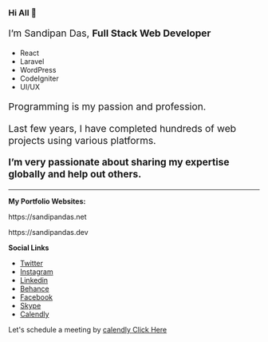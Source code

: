 ### Hi All 👋

<p style="font-size:1.2rem">I’m Sandipan Das, 
<strong> Full Stack Web Developer</strong> </p>
<ul>
<li>React </li>
<li>Laravel </li>
<li>WordPress </li>
<li>CodeIgniter </li>
<li>UI/UX </li>
</ul>
<p style="font-size:1.2rem">Programming is my passion and profession. </p>
<p style="font-size:1.2rem">Last few years, I have completed hundreds of web projects using various platforms. </p>
<p style="font-size:1.2rem"> <strong>I’m very passionate about sharing my expertise globally and help out others.</strong>  </p>

<hr />
<strong> My Portfolio Websites: </strong>
<p>https://sandipandas.net</p>
<p>https://sandipandas.dev</p>

<strong> Social Links </strong>
<ul>
<li><a href="https://twitter.com/sandipandas_net">Twitter</a></li>
<li><a href="https://www.instagram.com/sandipandas.dev/">Instagram</a></li>
<li><a href="https://www.linkedin.com/in/sandipandasdev/">Linkedin</a></li>
<li><a href="https://www.behance.net/sandipand">Behance</a></li>
<li><a href="https://www.facebook.com/sandipandas.net">Facebook</a></li>
<li><a href="skype:live:sandipanbdas?chat">Skype</a></li>
<li><a href="https://calendly.com/sandipandas/15min">Calendly</a></li>
</ul>

Let's schedule a meeting by  <a href="https://calendly.com/sandipandas/15min">calendly Click Here </a>

<!--
**sandidas/sandidas** is a ✨ _special_ ✨ repository because its `README.md` (this file) appears on your GitHub profile.

Here are some ideas to get you started:

- 🔭 I’m currently working on ...
- 🌱 I’m currently learning ...
- 👯 I’m looking to collaborate on ...
- 🤔 I’m looking for help with ...
- 💬 Ask me about ...
- 📫 How to reach me: ...
- 😄 Pronouns: ...
- ⚡ Fun fact: ...
-->
